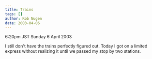 ```yaml
---
title: Trains
tags: []
author: Rob Nugen
date: 2003-04-06
---
```


<p class=date>6:20pm JST Sunday 6 April 2003</p>

<p>I still don't have the trains perfectly figured out.  Today I got
on a limited express without realizing it until we passed my stop by
two stations.</p>
